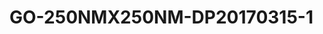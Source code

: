<a name="material" />

# GO-250NMX250NM-DP20170315-1
<script type="application/ld+json">
  {
    "@context": "https://schema.org/",
    "@type": "ChemicalSubstance",
    "http://purl.org/dc/terms/conformsTo":
      {
        "@type": "CreativeWork",
        "@id": "https://bioschemas.org/profiles/ChemicalSubstance/0.4-RELEASE/"
      },
    "@id": "https://egonw.github.io/nanowiki/nanowiki486.html#material",
    "name": "GO-250NMX250NM-DP20170315-1",
    "sameAs": "http://127.0.0.1/mediawiki/index.php/Special:URIResolver/GO-2D250NMX250NM-2DDP20170315-2D1"
  }
</script>


